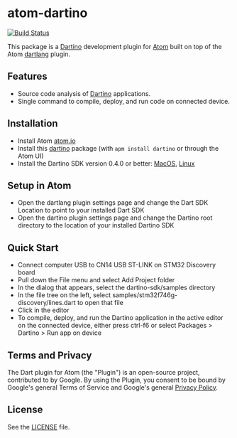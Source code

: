 # atom-dartino

[![Build Status](https://travis-ci.org/dartino/atom-dartino.svg?branch=master)](https://travis-ci.org/dartino/atom-dartino)

This package is a [Dartino](http://dartino.github.io/sdk/) development plugin
for [Atom](https://atom.io)
built on top of the Atom [dartlang](https://atom.io/packages/dartlang) plugin.

## Features

- Source code analysis of [Dartino](http://dartino.github.io/sdk/) applications.
- Single command to compile, deploy, and run code
on connected device.

## Installation

- Install Atom [atom.io](https://atom.io/)
- Install this [dartino](https://atom.io/packages/dartino) package
  (with `apm install dartino` or through the Atom UI)
- Install the Dartino SDK version 0.4.0 or better: [MacOS](https://storage.googleapis.com/dartino-archive/channels/dev/release/latest/sdk/dartino-sdk-macos-x64-release.zip), [Linux](https://storage.googleapis.com/dartino-archive/channels/dev/release/latest/sdk/dartino-sdk-linux-x64-release.zip)

## Setup in Atom

- Open the dartlang plugin settings page and change
  the Dart SDK Location to point to your installed Dart SDK
- Open the dartino plugin settings page and change the Dartino root directory
  to the location of your installed Dartino SDK

## Quick Start

- Connect computer USB to CN14 USB ST-LINK on STM32 Discovery board
- Pull down the File menu and select Add Project folder
- In the dialog that appears, select the dartino-sdk/samples directory
- In the file tree on the left, select samples/stm32f746g-discovery/lines.dart
  to open that file
- Click in the editor
- To compile, deploy, and run the Dartino application in the active editor
  on the connected device, either press ctrl-f6
  or select Packages > Dartino > Run app on device

## Terms and Privacy

The Dart plugin for Atom (the "Plugin") is an open-source project, contributed
to by Google. By using the Plugin, you consent to be bound by Google's general
Terms of Service and Google's general
[Privacy Policy](http://www.google.com/intl/en/policies/privacy/).

## License

See the [LICENSE](https://github.com/dartino/atom-dartino/blob/master/LICENSE)
file.
